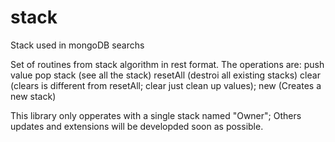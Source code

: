 # stack
Stack used in mongoDB searchs

Set of routines from stack algorithm in rest format.
The operations are:
      push value
      pop
      stack (see all the stack)
      resetAll (destroi all existing stacks)
      clear (clears is different from resetAll; clear just clean up values);
      new (Creates a new stack)
      
This library only opperates with a single stack named "Owner";
Others updates and extensions will be developded soon as possible.
      
